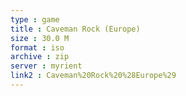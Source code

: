 ```yaml
---
type : game
title : Caveman Rock (Europe)
size : 30.0 M
format : iso
archive : zip
server : myrient
link2 : Caveman%20Rock%20%28Europe%29
---
```

